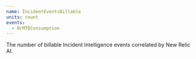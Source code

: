```yaml
---
name: IncidentEventsBillable
units: count
events:
  - NrMTDConsumption
---
```


The number of billable Incident Intelligence events correlated by New Relic AI.